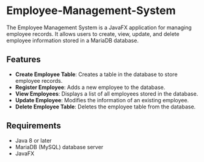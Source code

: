 # Employee-Management-System

The Employee Management System is a JavaFX application for managing employee records. It allows users to create, view, update, and delete employee information stored in a MariaDB database.

## Features

- **Create Employee Table**: Creates a table in the database to store employee records.
- **Register Employee**: Adds a new employee to the database.
- **View Employees**: Displays a list of all employees stored in the database.
- **Update Employee**: Modifies the information of an existing employee.
- **Delete Employee Table**: Deletes the employee table from the database.

## Requirements

- Java 8 or later
- MariaDB (MySQL) database server
- JavaFX
